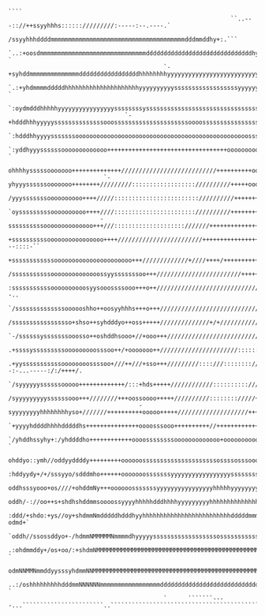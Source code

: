                                                                                                                                                                                                           
                                                                                                                                                                                                          
                                                                                                                                                                                                          
                                                                                                                                                                                                          
                                                                                                                                                                                                          
                                                                                                                                                                                                          
                                                                                                                                                                                                          
                                                                                                                                                                                                          
                                                                                                                                                                                                          
                                                                                                                                                                                                          
                                                                                    ````                                                                                                                  
                                                                   ``..---:://++ssyyhhhs:::::://///////:-----:--.----.`                                                                                   
                                                             /ssyyhhhddddmmmmmmmmmmmmmmmmmmmmmmmmmmmmmmmmmmmmmmdddmmddhy+:.```                                                                            
                                                     `..:+oosdmmmmmmmmmmmmmmmmmmmmmmmmmmmmmmddddddddddddddddddddddddddddddhyyys+-`                                                                        
                                                `-+syhddmmmmmmmmmmmmmmdddddddddddddddddhhhhhhhhyyyyyyyyyyyyyyyyyyyyyyyyyyyyhhhhhhyo/:-.``                                                                 
                                           `.:+yhdmmmmdddddhhhhhhhhhhhhhhhhhhhhhyyyyyyyyyyssssssssssssssssssyyyyyyyyyyyyyyyyyyyyhhhhhhyyso/:-`                                                            
                                        `:oydmdddhhhhhyyyyyyyyyyyyyyyyssssssssysssssssssssssssssssssssssssssssssysyyyyyyyyyyyyyyyyyyyyyyyyyhyyo/:`                                                        
                                     `-+hdddhhhyyyyyssssssssssssssooosssssssssssssssssssssoooossssssssssssssssssyysyyyyyyyyyyyyyyyyyyyyyyyyyhhhhhs/.                                                      
                                   `:hdddhhyyyysssssssooooooooooooooooooooooooooooooooooooooooooooooooossssssssssssyyyyyyyyyyyyyyyyyyyyyyyhhhhhhhhhy.                                                     
                                 `:yddhyyyssssssooooooooooooo++++++++++++++++++++++++++++++++++oooooooooooosssssssssssssssssssyyyyyyhhhhhhdddddddddhy-`                                                   
                                 ohhhhysssssooooooo++++++++++++++///////////////////////////++++++++++oooooooooooooooosssssyyyyhhhhhddddmmmmmmmmmmmmdhs/`                                                 
                               `-yhyyyssssssooooooo++++++++/////////:::::::::::::::::://////////+++++oooooooooooooooooooossssssssyyhhdddddmmmmmmdddddddh:                                                 
                               /yyysssssssoooooooooo++++/////:::::::::::::::::::::::://////////+++++++++++++++++++++++ooooossssyyyhhdddmmmmmdddddddddhyo.                                                 
                              `oysssssssssoooooooooo++++////::::::::::::::::::::::://////////+++++++++++++++++++oooooosssyyyyyyyyyhhdmmmmmmmddddhhdhy+/-                                                  
                              -ssssssssssoooooooooooooo+++///::::::::::::::::::::///////++++++++++++++oooooooossssssyyyhhhhhhhhddddmmNNmmmdddddhhhhysoo:-.`                                               
                              +ssssssssssoooooooooooooooo++++////////////////////////+++++++++++++++++oooooooosssssssyyyyyyyyhhhhdddmmmmmmddhhhyyyyysssssoo++++//---::::-``                               
                              +ssssssssssssoooooooooooooooooooooo+++/////////////+////++++/+++++++++++ooooooooooossssssssssyyyyyyhhhhhdddhhhyyyyyyssssoooooooooo++++++oosyhy`                             
                              /sssssssssssoooooooooooooossyysssssssoo+++////////////////////////+++++++++oooooooooooooosossssssssssyyyhhhhyyyyyyyssoooo++++++oooossoooosyyhy`                             
                              :sssssssssssoooooooooosyysooossssooo+++o++//////////////////////////////+++++++++++ooooooooooooooooooossssyyyyhhhhhys+//+++osyyhhddhysoso/--..                              
                              `/ssssssssssssssoooooshho++oosyyhhhs+++o+++///////////////////////////////+/////++++++++++++++++++oooooosssyyhhhdddhhyssyyyyysyyyhhyys/`                                    
                                /sssssssssssssssso+shso++syhdddyo++oss+++++//////////////+/+////////////::/://////++++++++++++ooooooooossyhhdhhhyyssssssyyyyhddmmdddy/                                    
                                `-/ssssssysssssssooosso++oshddhsooo+//+ooo+++///////////////////////////:::://///////+++++++oooooooooossyhdhhhyysssosssssssyyhhhhddddh+-                                  
                                   .+ssssysssssssssooooooooosssoo++/+ooooooo++//////////////////////::::::///////++++oooooooo++++oooosyyhhyhyysoooossssssssoooossyyhhho/                                  
                                     .+yysssssssssssoooooooossssoo+///++///+sso+++/////////::::///:::::::://///+++oossyyysso+////++osyyhhdmddyo/:--:-...-----:/:/++++/.                                   
                                      `/syyyyyyssssssooooo+++++++++++++/:::+hds+++++////////////:::::::::://///++oossyyso++///:/+++oosyhhddhso+//+++///+++++++oooooooo/.                                  
                                        /syyyyyyyyyssssssooo+++////////+++oossoooo+++++//////////:::::::://///+++ooossso++/////++ooossyyyhyyssooo+ooooooo++++++ooossyyyy.                                 
                                         -syyyyyyyyhhhhhhhhyso+///////++++++++++ooooo+++++////////////////////++++++ooo++++++oooooosssssyyssssoosdmmdddddddddhhyyhhhhhdd.                                 
                                          `+yyyyhddddhhhhdddddhs+++++++++++++++oooosssooo++++++++++//+++++++++++++++ooooooooooooosssssssssssssydmmddddddddddddmmmdddddy/                                  
                                           `/yhddhssyhy+:/yhddddho++++++++++++oooossssssssooooooooooooo+ooooooooooooooooosoosssosooooossoossshmmdddhsoshhs+ohdddmmdds-`                                   
                                            ohddyo::ymh//oddyyddddy+++++++++oooooosssssssssssssssssssssossssosssooossssssssssssooooooooooooohmdddhsy+:/hm/.:yshdddhy-                                     
                                           :hddyydy+/+/sssyyo/sdddmho++++++ooooooosssssssyyyyyyyyyyyyyyyyysssssssssssssssooooooooooooooooooomdddhoddyo++/++osysyddhy/                                     
                                           oddhsssyooo+os////+ohddmNy+++oooooosssssssyyyyyyyyyyyyyyyyhhhhhyyyyyyyyyssssssssssoooooooooooooosmddms:+++:oo+s+/://sdddh.                                     
                                           oddh/-://oo++s+shdhshddmmsoooossyyyyhhhhhdddhhhhyyyyyyyyyhhhhhhhhhhhhhhhhyyyyyyyyyyyyyysssssssssymdddsooososo++ooooooddd/`                                     
                                           :ddd/+shdo:+ys//oy+shdmmNmdddddhdddhyyhhhhhhhhhhhhhhhhhhhhhhhhhdddddmmmmmmmmmmmmmmmmmdddhhhdddhhdmdddy+ddy-:ss/:sd+-odmd+`                                     
                                           `oddh//ssossddyo+-/hdmmNMMMMMNmmmmdhyyyyyssssssssssssssssssosssssssssssssssssssyyyyyyyhhhhddmNmysNddddo//++sddsso:.+hdms.                                      
                                        .:ohdmmddy+/os+oo/:+shdmNMMMMMMMMMMMMMMMMMMMMMMMMMMMMMMMMMMMMMMMMMMMMMMMMMMMMMMMMMMMMMMMMMMMMMMMMMMMMNmmddyoo+oso:+++ydmmmo:-`                                    
                                        odmNNMMNmmddyysssyhdmmNNMMMMMMMMMMMMMMMMMMMMMMMMMMMMMMMMMMMMMMMMMMMMMMMMMMMMMMMMMMMMMMMMMMMMMMMMMMMMMMMNmmmmdhyyyyhdmmNNNMNmy.                                    
                                          ..:/oshhhhhhhhhdddmmNNNNNNmmmmmmmmmmmmmmmmmddddddddddddddddddddddddddddddddddhhhhhdddddddddddddmmmmmmdhhhhhyyyyssssohys+/-`                                     
                                                `      ```````----...```````````````````````..````````````````````````````````````````````.....`                                                          
                                                                                                                                                                                                          
                                                                                                                                                                                                          
                                                                                                                                                                                                          
                                                                                                                                                                                                          
                                                                                                                                                                                                          
                                                                                                                                                                                                          
                                                                                                                                                                                                          
                                                                                                                                                                                                          
